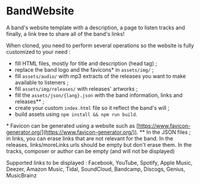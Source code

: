 # BandWebsite

A band's website template with a description, a page to listen tracks and finally, a link tree to share all of the band's links!

When cloned, you need to perform several operations so the website is fully customized to your need :

- fill HTML files, mostly for title and description (head tag) ;
- replace the band logo and the favicons\* in `assets/img/` ;
- fill `assets/audio/` with mp3 extracts of the releases you want to make available to listeners ;
- fill `assets/img/releases/` with releases' artworks ;
- fill the `assets/json/{lang}.json` with the band information, links and releases\*\* ;
- create your custom `index.html` file so it reflect the band's will ;
- build assets using `npm install && npm run build`.

\* Favicon can be generated using a website such as [https://www.favicon-generator.org/](https://www.favicon-generator.org/)).
\*\* In the JSON files ; in links, you can erase links that are not relevant for the band. In the releases, links/moreLinks urls should be empty but don't erase them. In the tracks, composer or author can be empty (and will not be displayed) 

Supported links to be displayed :
Facebook, YouTube, Spotify, Apple Music, Deezer, Amazon Music, Tidal, SoundCloud, Bandcamp, Discogs, Genius, MusicBrainz
